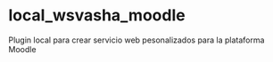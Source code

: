 # local_wsvasha_moodle
Plugin local para crear servicio web pesonalizados para la plataforma Moodle
